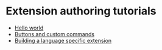 # Extension authoring tutorials

- [Hello world](hello_world.md)
- [Buttons and custom commands](button_custom_commands.md)
- [Building a language specific extension](lang_specific_extension_tutorial.md)
